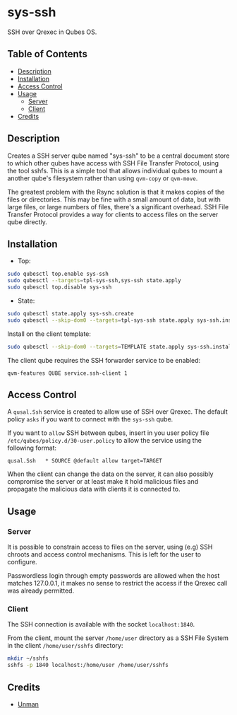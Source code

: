 # sys-ssh

SSH over Qrexec in Qubes OS.

## Table of Contents

* [Description](#description)
* [Installation](#installation)
* [Access Control](#access-control)
* [Usage](#usage)
  * [Server](#server)
  * [Client](#client)
* [Credits](#credits)

## Description

Creates a SSH server qube named "sys-ssh" to be a central document
store to which other qubes have access with SSH File Transfer Protocol, using
the tool sshfs. This is a simple tool that allows individual qubes to mount a
another qube's filesystem rather than using `qvm-copy` or `qvm-move`.

The greatest problem with the Rsync solution is that it makes copies of the
files or directories. This may be fine with a small amount of data, but with
large files, or large numbers of files, there's a significant overhead. SSH
File Transfer Protocol provides a way for clients to access files on the
server qube directly.

## Installation

- Top:
```sh
sudo qubesctl top.enable sys-ssh
sudo qubesctl --targets=tpl-sys-ssh,sys-ssh state.apply
sudo qubesctl top.disable sys-ssh
```

- State:
<!-- pkg:begin:post-install -->
```sh
sudo qubesctl state.apply sys-ssh.create
sudo qubesctl --skip-dom0 --targets=tpl-sys-ssh state.apply sys-ssh.install
```
<!-- pkg:end:post-install -->

Install on the client template:
```sh
sudo qubesctl --skip-dom0 --targets=TEMPLATE state.apply sys-ssh.install-client
```

The client qube requires the SSH forwarder service to be enabled:
```
qvm-features QUBE service.ssh-client 1
```

## Access Control

A `qusal.Ssh` service is created to allow use of SSH over Qrexec. The default
policy `asks` if you want to connect with the `sys-ssh` qube.

If you want to `allow` SSH between qubes, insert in you user policy
file `/etc/qubes/policy.d/30-user.policy` to allow the service using the
following format:
```qrexecpolicy
qusal.Ssh   * SOURCE @default allow target=TARGET
```

When the client can change the data on the server, it can also possibly
compromise the server or at least make it hold malicious files and propagate
the malicious data with clients it is connected to.

## Usage

### Server

It is possible to constrain access to files on the server, using (e.g) SSH
chroots and access control mechanisms. This is left for the user to configure.

Passwordless login through empty passwords are allowed when the host matches
127.0.0.1, it makes no sense to restrict the access if the Qrexec call was
already permitted.

### Client

The SSH connection is available with the socket `localhost:1840`.

From the client, mount the server `/home/user` directory as a SSH File System
in the client `/home/user/sshfs` directory:
```sh
mkdir ~/sshfs
sshfs -p 1840 localhost:/home/user /home/user/sshfs
```

## Credits

- [Unman](https://github.com/unman/qubes-sync)
